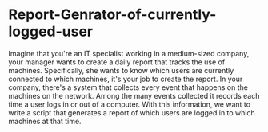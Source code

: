 # Report-Genrator-of-currently-logged-user
Imagine that you're an IT specialist working in a medium-sized company, your manager wants to create a daily report that tracks the use of machines.  Specifically, she wants to know which users are currently connected to which machines, it's your job to create the report.  In your company, there's a system that collects every event that happens on the machines on the network.  Among the many events collected it records each time a user logs in or out of a computer.  With this information, we want to write a script that generates a report of which users are logged in to which machines at that time.
